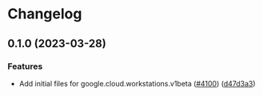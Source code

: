 # Changelog

## 0.1.0 (2023-03-28)


### Features

* Add initial files for google.cloud.workstations.v1beta ([#4100](https://github.com/googleapis/google-cloud-node/issues/4100)) ([d47d3a3](https://github.com/googleapis/google-cloud-node/commit/d47d3a39ed23a9a01b2f2790c63db9c22b3589c3))
